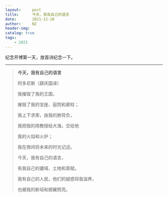```yaml
---
layout:     post
title:      今天，我有自己的语言
date:       2021-12-28
author:     NZ
header-img: 
catalog: true
tags:
    - 2021
---
```


纪念开博第一天，放首诗纪念一下。

---

> **今天，我有自己的语言**
> 
> 阿多尼斯（薛庆国译）
> 
> 我摧毁了我的王国，
> 
> 摧毁了我的宝座、庭院和廊柱；
> 
> 我上下求索，由我的肺背负，
> 
> 我把我的雨教授给大海，交给他
> 
> 我的火焰和火炉；
> 
> 我在唇间将未来的时光记述。
> 
> 今天，我有自己的语言，
> 
> 有我自己的疆域、土地和禀赋。
> 
> 我有自己的人民，他们的疑惑将我滋养，
> 
> 也被我的断垣和翅翼照亮。

